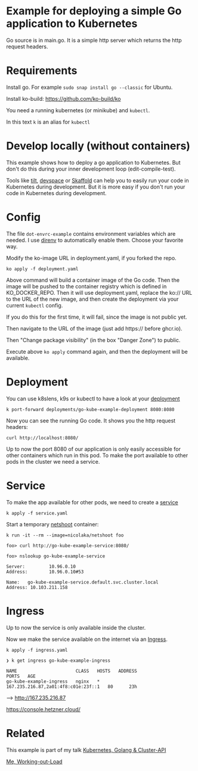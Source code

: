 # Example for deploying a simple Go application to Kubernetes

Go source is in main.go. It is a simple http server which returns the http request headers.

# Requirements

Install go. For example `sudo snap install go --classic` for Ubuntu.

Install ko-build: https://github.com/ko-build/ko

You need a running kubernetes (or minikube) and `kubectl`.

In this text `k` is an alias for `kubectl`

# Develop locally (without containers)

This example shows how to deploy a go application to Kubernetes. But don't do
this during your inner development loop (edit-compile-test). 

Tools like [tilt](https://tilt.dev/), [devspace](https://github.com/loft-sh/devspace) or [Skaffold](https://skaffold.dev/) can help
you to easily run your code in Kubernetes during development. But it is more easy if you don't run your
code in Kubernetes during development. 


# Config

The file `dot-envrc-example` contains environment variables which are
needed. I use [direnv](https://direnv.net/) to automatically enable them. Choose
your favorite way.

Modify the ko-image URL in deployment.yaml, if you forked the repo.

```
ko apply -f deployment.yaml
```

Above command will build a container image of the Go code. Then the image will be pushed to the container registry
which is defined in KO_DOCKER_REPO. Then it will use deployment.yaml, replace the ko:// URL to the URL of
the new image, and then create the deployment via your current `kubectl` config.

If you do this for the first time, it will fail, since the image is not public yet.

Then navigate to the URL of the image (just add https:// before ghcr.io).

Then "Change package visibility" (in the box "Danger Zone") to public.

Execute above `ko apply` command again, and then the deployment will be available.

# Deployment

You can use k8slens, k9s or kubectl to have a look at
your [deployment](https://kubernetes.io/docs/concepts/workloads/controllers/deployment/)

```
k port-forward deployments/go-kube-example-deployment 8080:8080
```

Now you can see the running Go code. It shows you the http request headers:

```
curl http://localhost:8080/
```

Up to now the port 8080 of our application is only easily accessible
for other containers which run in this pod. To make the port available
to other pods in the cluster we need a service.

# Service

To make the app available for other pods,
we need to create a [service](https://kubernetes.io/docs/concepts/services-networking/service/)

```
k apply -f service.yaml
```

Start a temporary [netshoot](https://github.com/nicolaka/netshoot) container:

```
k run -it --rm --image=nicolaka/netshoot foo

foo> curl http://go-kube-example-service:8080/

foo> nslookup go-kube-example-service

Server:         10.96.0.10
Address:        10.96.0.10#53

Name:   go-kube-example-service.default.svc.cluster.local
Address: 10.103.211.158
```

# Ingress

Up to now the service is only available inside the cluster.



Now we make the service available on the internet via an [Ingress](https://kubernetes.io/docs/concepts/services-networking/ingress/).

```
k apply -f ingress.yaml
```

```
❯ k get ingress go-kube-example-ingress 

NAME                      CLASS   HOSTS   ADDRESS                               PORTS   AGE
go-kube-example-ingress   nginx   *       167.235.216.87,2a01:4f8:c01e:23f::1   80      23h
```

--> http://167.235.216.87

https://console.hetzner.cloud/

# Related

This example is part of my talk [Kubernetes, Golang & Cluster-API](https://docs.google.com/presentation/d/1VG0XtUK48aJ7FITC9A7vuiI9h8YLRBgqHq7oqxFiofY/edit#slide=id.g16c3fde7cd8_0_79)

[Me, Working-out-Load](//github.com/guettli/wol)

